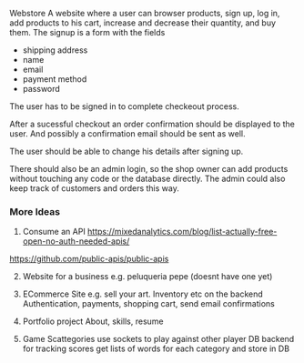 Webstore
A website where a user can browser products, sign up, log in, add products to his cart, increase and decrease their quantity, and buy them.
The signup is a form with the fields
- shipping address
- name
- email
- payment method
- password

The user has to be signed in to complete checkeout process.

After a sucessful checkout an order confirmation should be displayed to the user. And possibly a confirmation email should be sent as well.

The user should be able to change his details after signing up.

There should also be an admin login, so the shop owner can add products without touching any code or the database directly.
The admin could also keep track of customers and orders this way.



### More Ideas 
1. Consume an API
https://mixedanalytics.com/blog/list-actually-free-open-no-auth-needed-apis/

https://github.com/public-apis/public-apis


2. Website for a business
e.g. peluqueria pepe (doesnt have one yet)

3. ECommerce Site
e.g. sell your art. Inventory etc on the backend
Authentication, payments, shopping cart, send email confirmations

4. Portfolio project
About, skills, resume

5. Game
Scattegories
use sockets to play against other player
DB backend for tracking scores
get lists of words for each category and store in DB